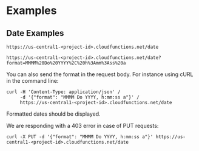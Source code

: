 # Examples

## Date Examples

```
https://us-central1-<project-id>.cloudfunctions.net/date

https://us-central1-<project-id>.cloudfunctions.net/date?format=MMMM%20Do%20YYYY%2C%20h%3Amm%3Ass%20a
```

You can also send the format in the request body. For instance using cURL in the command line:

```
curl -H 'Content-Type: application/json' /
     -d '{"format": "MMMM Do YYYY, h:mm:ss a"}' /
     https://us-central1-<project-id>.cloudfunctions.net/date
```

Formatted dates should be displayed.

We are responding with a 403 error in case of PUT requests:

```
curl -X PUT -d '{"format": "MMMM Do YYYY, h:mm:ss a"}' https://us-central1-<project-id>.cloudfunctions.net/date
```
